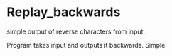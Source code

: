 # Replay_backwards
simple output of reverse characters from input.

Program takes input and outputs it backwards. Simple
